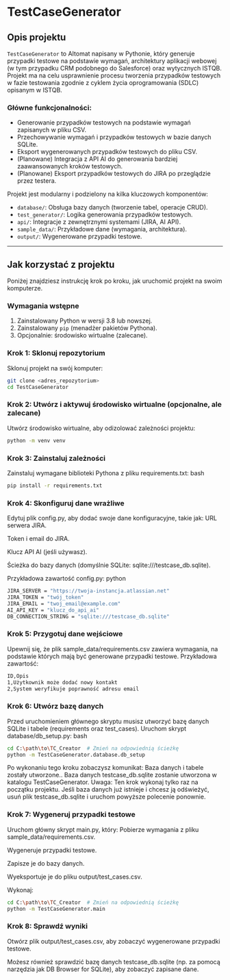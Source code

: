 # TestCaseGenerator

## Opis projektu

`TestCaseGenerator` to AItomat napisany w Pythonie, który generuje przypadki testowe na podstawie wymagań, architektury aplikacji webowej (w tym przypadku CRM podobnego do Salesforce) oraz wytycznych ISTQB. Projekt ma na celu usprawnienie procesu tworzenia przypadków testowych w fazie testowania zgodnie z cyklem życia oprogramowania (SDLC) opisanym w ISTQB.

### Główne funkcjonalności:
- Generowanie przypadków testowych na podstawie wymagań zapisanych w pliku CSV.
- Przechowywanie wymagań i przypadków testowych w bazie danych SQLite.
- Eksport wygenerowanych przypadków testowych do pliku CSV.
- (Planowane) Integracja z API AI do generowania bardziej zaawansowanych kroków testowych.
- (Planowane) Eksport przypadków testowych do JIRA po przeglądzie przez testera.

Projekt jest modularny i podzielony na kilka kluczowych komponentów:
- `database/`: Obsługa bazy danych (tworzenie tabel, operacje CRUD).
- `test_generator/`: Logika generowania przypadków testowych.
- `api/`: Integracje z zewnętrznymi systemami (JIRA, AI API).
- `sample_data/`: Przykładowe dane (wymagania, architektura).
- `output/`: Wygenerowane przypadki testowe.

---

## Jak korzystać z projektu

Poniżej znajdziesz instrukcję krok po kroku, jak uruchomić projekt na swoim komputerze.

### Wymagania wstępne
1. Zainstalowany Python w wersji 3.8 lub nowszej.
2. Zainstalowany `pip` (menadżer pakietów Pythona).
3. Opcjonalnie: środowisko wirtualne (zalecane).

### Krok 1: Sklonuj repozytorium
Sklonuj projekt na swój komputer:
```bash
git clone <adres_repozytorium>
cd TestCaseGenerator
```
### Krok 2: Utwórz i aktywuj środowisko wirtualne (opcjonalne, ale zalecane)
Utwórz środowisko wirtualne, aby odizolować zależności projektu:
```bash
python -m venv venv
```

### Krok 3: Zainstaluj zależności
Zainstaluj wymagane biblioteki Pythona z pliku requirements.txt:
bash
```bash
pip install -r requirements.txt
```
### Krok 4: Skonfiguruj dane wrażliwe
Edytuj plik config.py, aby dodać swoje dane konfiguracyjne, takie jak:
URL serwera JIRA.

Token i email do JIRA.

Klucz API AI (jeśli używasz).

Ścieżka do bazy danych (domyślnie SQLite: sqlite:///testcase_db.sqlite).

Przykładowa zawartość config.py:
python
```bash
JIRA_SERVER = "https://twoja-instancja.atlassian.net"
JIRA_TOKEN = "twój_token"
JIRA_EMAIL = "twoj_email@example.com"
AI_API_KEY = "klucz_do_api_ai"
DB_CONNECTION_STRING = "sqlite:///testcase_db.sqlite"
```
### Krok 5: Przygotuj dane wejściowe
Upewnij się, że plik sample_data/requirements.csv zawiera wymagania, na podstawie których mają być generowane przypadki testowe. Przykładowa zawartość:
```bash
ID,Opis
1,Użytkownik może dodać nowy kontakt
2,System weryfikuje poprawność adresu email
```
### Krok 6: Utwórz bazę danych
Przed uruchomieniem głównego skryptu musisz utworzyć bazę danych SQLite i tabele (requirements oraz test_cases). Uruchom skrypt database/db_setup.py:
bash
```bash
cd C:\path\to\TC_Creator  # Zmień na odpowiednią ścieżkę
python -m TestCaseGenerator.database.db_setup
```
Po wykonaniu tego kroku zobaczysz komunikat: Baza danych i tabele zostały utworzone.. Baza danych testcase_db.sqlite zostanie utworzona w katalogu TestCaseGenerator.
Uwaga: Ten krok wykonaj tylko raz na początku projektu. Jeśli baza danych już istnieje i chcesz ją odświeżyć, usuń plik testcase_db.sqlite i uruchom powyższe polecenie ponownie.

### Krok 7: Wygeneruj przypadki testowe
Uruchom główny skrypt main.py, który:
Pobierze wymagania z pliku sample_data/requirements.csv.

Wygeneruje przypadki testowe.

Zapisze je do bazy danych.

Wyeksportuje je do pliku output/test_cases.csv.

Wykonaj:
```bash
cd C:\path\to\TC_Creator  # Zmień na odpowiednią ścieżkę
python -m TestCaseGenerator.main
```
### Krok 8: Sprawdź wyniki
Otwórz plik output/test_cases.csv, aby zobaczyć wygenerowane przypadki testowe.

Możesz również sprawdzić bazę danych testcase_db.sqlite (np. za pomocą narzędzia jak DB Browser for SQLite), aby zobaczyć zapisane dane.

